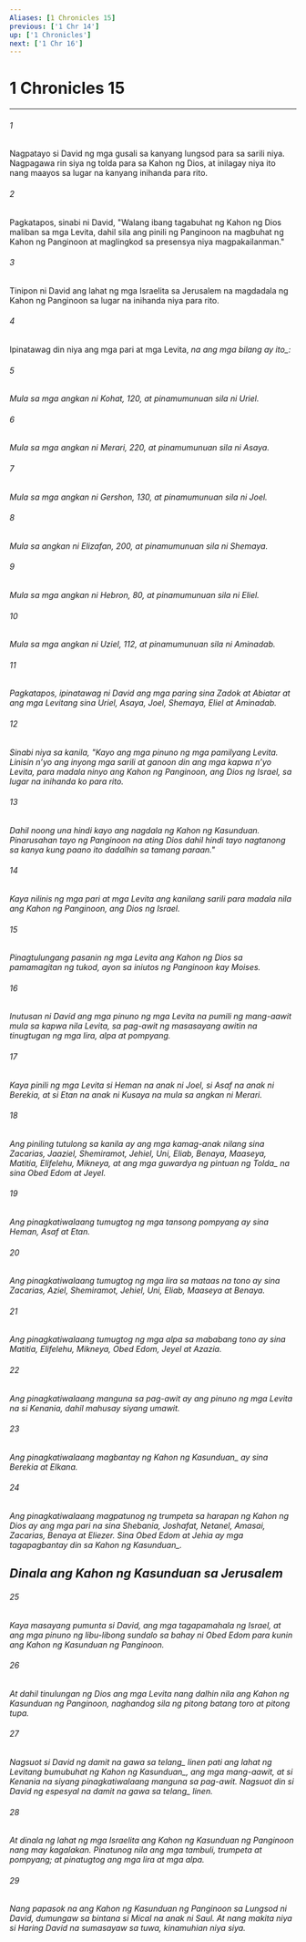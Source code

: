 ```yaml
---
Aliases: [1 Chronicles 15]
previous: ['1 Chr 14']
up: ['1 Chronicles']
next: ['1 Chr 16']
---
```

# 1 Chronicles 15

***






















###### 1 










Nagpatayo si David ng mga gusali sa kanyang lungsod para sa sarili niya. Nagpagawa rin siya ng tolda para sa Kahon ng Dios, at inilagay niya ito nang maayos sa lugar na kanyang inihanda para rito. 





















###### 2 










Pagkatapos, sinabi ni David, "Walang ibang tagabuhat ng Kahon ng Dios maliban sa mga Levita, dahil sila ang pinili ng Panginoon na magbuhat ng Kahon ng Panginoon at maglingkod sa presensya niya magpakailanman." 





















###### 3 










Tinipon ni David ang lahat ng mga Israelita sa Jerusalem na magdadala ng Kahon ng Panginoon sa lugar na inihanda niya para rito. 





















###### 4 










Ipinatawag din niya ang mga pari at mga Levita, <i class="trans-change">na ang mga bilang ay ito_: 





















###### 5 










Mula sa mga angkan ni Kohat, 120, at pinamumunuan sila ni Uriel. 





















###### 6 










Mula sa mga angkan ni Merari, 220, at pinamumunuan sila ni Asaya. 





















###### 7 










Mula sa mga angkan ni Gershon, 130, at pinamumunuan sila ni Joel. 





















###### 8 










Mula sa angkan ni Elizafan, 200, at pinamumunuan sila ni Shemaya. 





















###### 9 










Mula sa mga angkan ni Hebron, 80, at pinamumunuan sila ni Eliel. 





















###### 10 










Mula sa mga angkan ni Uziel, 112, at pinamumunuan sila ni Aminadab. 





















###### 11 










Pagkatapos, ipinatawag ni David ang mga paring sina Zadok at Abiatar at ang mga Levitang sina Uriel, Asaya, Joel, Shemaya, Eliel at Aminadab. 





















###### 12 










Sinabi niya sa kanila, "Kayo ang mga pinuno ng mga pamilyang Levita. Linisin nʼyo ang inyong mga sarili at ganoon din ang mga kapwa nʼyo Levita, para madala ninyo ang Kahon ng Panginoon, ang Dios ng Israel, sa lugar na inihanda ko para rito. 





















###### 13 










Dahil noong una hindi kayo ang nagdala ng Kahon ng Kasunduan. Pinarusahan tayo ng Panginoon na ating Dios dahil hindi tayo nagtanong sa kanya kung paano ito dadalhin sa tamang paraan." 





















###### 14 










Kaya nilinis ng mga pari at mga Levita ang kanilang sarili para madala nila ang Kahon ng Panginoon, ang Dios ng Israel. 





















###### 15 










Pinagtulungang pasanin ng mga Levita ang Kahon ng Dios sa pamamagitan ng tukod, ayon sa iniutos ng Panginoon kay Moises. 





















###### 16 










Inutusan ni David ang mga pinuno ng mga Levita na pumili ng mang-aawit mula sa kapwa nila Levita, sa pag-awit ng masasayang awitin na tinugtugan ng mga lira, alpa at pompyang. 





















###### 17 










Kaya pinili ng mga Levita si Heman na anak ni Joel, si Asaf na anak ni Berekia, at si Etan na anak ni Kusaya na mula sa angkan ni Merari. 





















###### 18 










Ang piniling tutulong sa kanila ay ang mga kamag-anak nilang sina Zacarias, Jaaziel, Shemiramot, Jehiel, Uni, Eliab, Benaya, Maaseya, Matitia, Elifelehu, Mikneya, at ang mga guwardya ng pintuan <i class="trans-change">ng Tolda_ na sina Obed Edom at Jeyel. 





















###### 19 










Ang pinagkatiwalaang tumugtog ng mga tansong pompyang ay sina Heman, Asaf at Etan. 





















###### 20 










Ang pinagkatiwalaang tumugtog ng mga lira sa mataas na tono ay sina Zacarias, Aziel, Shemiramot, Jehiel, Uni, Eliab, Maaseya at Benaya. 





















###### 21 










Ang pinagkatiwalaang tumugtog ng mga alpa sa mababang tono ay sina Matitia, Elifelehu, Mikneya, Obed Edom, Jeyel at Azazia. 





















###### 22 










Ang pinagkatiwalaang manguna sa pag-awit ay ang pinuno ng mga Levita na si Kenania, dahil mahusay siyang umawit. 





















###### 23 










Ang pinagkatiwalaang magbantay ng Kahon <i class="trans-change">ng Kasunduan_ ay sina Berekia at Elkana. 





















###### 24 










Ang pinagkatiwalaang magpatunog ng trumpeta sa harapan ng Kahon ng Dios ay ang mga pari na sina Shebania, Joshafat, Netanel, Amasai, Zacarias, Benaya at Eliezer. Sina Obed Edom at Jehia ay mga tagapagbantay din sa Kahon <i class="trans-change">ng Kasunduan_.

## Dinala ang Kahon ng Kasunduan sa Jerusalem 





















###### 25 










Kaya masayang pumunta si David, ang mga tagapamahala ng Israel, at ang mga pinuno ng libu-libong sundalo sa bahay ni Obed Edom para kunin ang Kahon ng Kasunduan ng Panginoon. 





















###### 26 










At dahil tinulungan ng Dios ang mga Levita nang dalhin nila ang Kahon ng Kasunduan ng Panginoon, naghandog sila ng pitong batang toro at pitong tupa. 





















###### 27 










Nagsuot si David ng damit na <i class="trans-change">gawa sa telang_ linen pati ang lahat ng Levitang bumubuhat ng Kahon <i class="trans-change">ng Kasunduan_, ang mga mang-aawit, at si Kenania na siyang pinagkatiwalaang manguna sa pag-awit. Nagsuot din si David ng espesyal na damit na <i class="trans-change">gawa sa telang_ linen. 





















###### 28 










At dinala ng lahat ng mga Israelita ang Kahon ng Kasunduan ng Panginoon nang may kagalakan. Pinatunog nila ang mga tambuli, trumpeta at pompyang; at pinatugtog ang mga lira at mga alpa. 





















###### 29 










Nang papasok na ang Kahon ng Kasunduan ng Panginoon sa Lungsod ni David, dumungaw sa bintana si Mical na anak ni Saul. At nang makita niya si Haring David na sumasayaw sa tuwa, kinamuhian niya siya.

